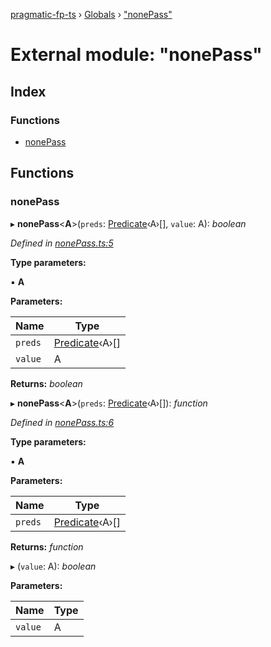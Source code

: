 [pragmatic-fp-ts](../README.md) › [Globals](../globals.md) › ["nonePass"](_nonepass_.md)

# External module: "nonePass"

## Index

### Functions

* [nonePass](_nonepass_.md#nonepass)

## Functions

###  nonePass

▸ **nonePass**<**A**>(`preds`: [Predicate](_types_.md#predicate)‹A›[], `value`: A): *boolean*

*Defined in [nonePass.ts:5](https://github.com/hermann-p/pragmatic-fp-ts/blob/16cc592/src/nonePass.ts#L5)*

**Type parameters:**

▪ **A**

**Parameters:**

Name | Type |
------ | ------ |
`preds` | [Predicate](_types_.md#predicate)‹A›[] |
`value` | A |

**Returns:** *boolean*

▸ **nonePass**<**A**>(`preds`: [Predicate](_types_.md#predicate)‹A›[]): *function*

*Defined in [nonePass.ts:6](https://github.com/hermann-p/pragmatic-fp-ts/blob/16cc592/src/nonePass.ts#L6)*

**Type parameters:**

▪ **A**

**Parameters:**

Name | Type |
------ | ------ |
`preds` | [Predicate](_types_.md#predicate)‹A›[] |

**Returns:** *function*

▸ (`value`: A): *boolean*

**Parameters:**

Name | Type |
------ | ------ |
`value` | A |

